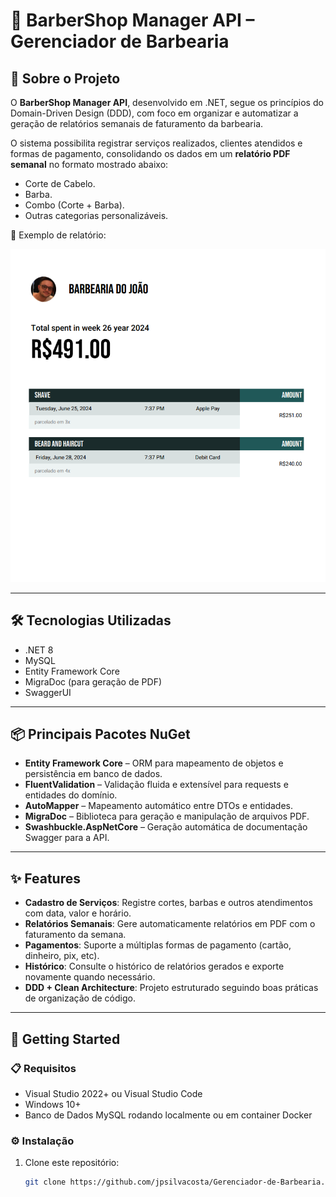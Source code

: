 # 💈 BarberShop Manager API – Gerenciador de Barbearia

## 📌 Sobre o Projeto
O **BarberShop Manager API**, desenvolvido em .NET, segue os princípios do Domain-Driven Design (DDD), com foco em organizar e automatizar a geração de relatórios semanais de faturamento da barbearia.

O sistema possibilita registrar serviços realizados, clientes atendidos e formas de pagamento, consolidando os dados em um **relatório PDF semanal** no formato mostrado abaixo:

- Corte de Cabelo.
- Barba.  
- Combo (Corte + Barba).  
- Outras categorias personalizáveis.

📄 Exemplo de relatório:










![Exemplo de Relatório](Relatório-Semanal.png)

---

## 🛠 Tecnologias Utilizadas
- .NET 8
- MySQL
- Entity Framework Core
- MigraDoc (para geração de PDF)
- SwaggerUI

---

## 📦 Principais Pacotes NuGet
- **Entity Framework Core** – ORM para mapeamento de objetos e persistência em banco de dados.
- **FluentValidation** – Validação fluida e extensível para requests e entidades do domínio.
- **AutoMapper** – Mapeamento automático entre DTOs e entidades.
- **MigraDoc** – Biblioteca para geração e manipulação de arquivos PDF.
- **Swashbuckle.AspNetCore** – Geração automática de documentação Swagger para a API.

---

## ✨ Features
- **Cadastro de Serviços**: Registre cortes, barbas e outros atendimentos com data, valor e horário.  
- **Relatórios Semanais**: Gere automaticamente relatórios em PDF com o faturamento da semana.  
- **Pagamentos**: Suporte a múltiplas formas de pagamento (cartão, dinheiro, pix, etc).  
- **Histórico**: Consulte o histórico de relatórios gerados e exporte novamente quando necessário.  
- **DDD + Clean Architecture**: Projeto estruturado seguindo boas práticas de organização de código.  

---

## 🚀 Getting Started

### 📋 Requisitos
- Visual Studio 2022+ ou Visual Studio Code  
- Windows 10+  
- Banco de Dados MySQL rodando localmente ou em container Docker  

### ⚙️ Instalação
1. Clone este repositório:
   ```bash
   git clone https://github.com/jpsilvacosta/Gerenciador-de-Barbearia.git
